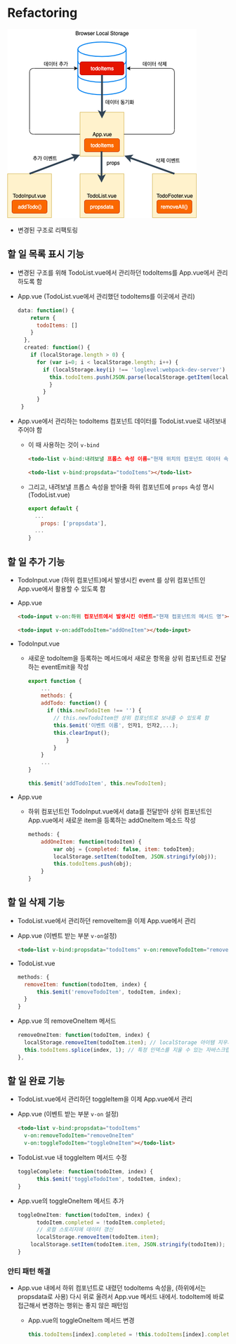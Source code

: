 # Refactoring

![image-20191129_Improved_Application_Structure](../image/6_10_Improved_Structure.png)

- 변경된 구조로 리팩토링



## 할 일 목록 표시 기능

- 변경된 구조를 위해 TodoList.vue에서 관리하던 todoItems를 App.vue에서 관리하도록 함

- App.vue (TodoList.vue에서 관리했던 todoItems를 이곳에서 관리)

  ```javascript
  data: function() {
      return {
        todoItems: []
      }
    },
    created: function() {
      if (localStorage.length > 0) {
        for (var i=0; i < localStorage.length; i++) {
          if (localStorage.key(i) !== 'loglevel:webpack-dev-server') {
            this.todoItems.push(JSON.parse(localStorage.getItem(localStorage.key(i))));
            }
          }
        }
   }
  ```

  

- App.vue에서 관리하는 todoItems 컴포넌트 데이터를 TodoList.vue로 내려보내주어야 함

  - 이 때 사용하는 것이 `v-bind`

    ```html
    <todo-list v-bind:내려보낼 프롭스 속성 이름="현재 위치의 컴포넌트 데이터 속성"></todo-list>
    ```

    ```html
    <todo-list v-bind:propsdata="todoItems"></todo-list>
    ```

  - 그리고, 내려보낼 프롭스 속성을 받아줄 하위 컴포넌트에 `props` 속성 명시 (TodoList.vue)

    ```javascript
    export default {
      ...
    	props: ['propsdata'],
      ...
    }
    ```







## 할 일 추가 기능

- TodoInput.vue (하위 컴포넌트)에서 발생시킨 event 를 상위 컴포넌트인 App.vue에서 활용할 수 있도록 함

- App.vue

  ```html
  <todo-input v-on:하위 컴포넌트에서 발생시킨 이벤트="현재 컴포넌트의 메서드 명"></todo-input>
  ```

  ```html
  <todo-input v-on:addTodoItem="addOneItem"></todo-input>
  ```



- TodoInput.vue

  - 새로운 todoItem을 등록하는 메서드에서 새로운 항목을 상위 컴포넌트로 전달하는 eventEmit을 작성

    ```javascript
    export function {
    	...
    	methods: {
        addTodo: function() {
          if (this.newTodoItem !== '') {
            // this.newTodoItem만 상위 컴포넌트로 보내줄 수 있도록 함
           	this.$emit('이벤트 이름', 인자1, 인자2,...);
           	this.clearInput();
    			}
    		}
    	}
    	...
    }
    ```

    ```javascript
    this.$emit('addTodoItem', this.newTodoItem);
    ```

- App.vue

  - 하위 컴포넌트인 TodoInput.vue에서 data를 전달받아 상위 컴포넌트인 App.vue에서 새로운 item을 등록하는 addOneItem 메소드 작성

    ```javascript
    methods: {
    	addOneItem: function(todoItem) {
    		var obj = {completed: false, item: todoItem};
    		localStorage.setItem(todoItem, JSON.stringify(obj));
    		this.todoItems.push(obj);
    	}
    }
    ```





## 할 일 삭제 기능 

-  TodoList.vue에서 관리하던 removeItem을 이제 App.vue에서 관리

- App.vue (이벤트 받는 부분 `v-on`설정)

  ```html
  <todo-list v-bind:propsdata="todoItems" v-on:removeTodoItem="removeOneItem"></todo-list>
  ```

  

- TodoList.vue

  ```javascript
  methods: {
  	removeItem: function(todoItem, index) {
  		this.$emit('removeTodoItem', todoItem, index);
  	}
  }
  ```

- App.vue 의 removeOneItem 메서드

  ```javascript
  removeOneItem: function(todoItem, index) {
  	localStorage.removeItem(todoItem.item); // localStorage 아이템 지우기 (브라우저 저장소 영역) //todoItem만 지울 시, 그 key를 제대로 mapping하지 못해서, localStorage에서는 안지워짐
  	this.todoItems.splice(index, 1); // 특정 인덱스를 지울 수 있는 자바스크립트 배열 메소드 (스크립트 영역)
  },
  ```





## 할 일 완료 기능

- TodoList.vue에서 관리하던 toggleItem을 이제 App.vue에서 관리

- App.vue (이벤트 받는 부분 `v-on` 설정)

  ```html
  <todo-list v-bind:propsdata="todoItems"
  	v-on:removeTodoItem="removeOneItem"
  	v-on:toggleTodoItem="toggleOneItem"></todo-list>
  ```

  

- TodoList.vue 내 toggleItem 메서드 수정

  ```javascript
  toggleComplete: function(todoItem, index) {
  		this.$emit('toggleTodoItem', todoItem, index);
  }
  ```

- App.vue의 toggleOneItem 메서드 추가

  ```javascript
  toggleOneItem: function(todoItem, index) {
  		todoItem.completed = !todoItem.completed;
  		// 로컬 스토리지에 데이터 갱신
  		localStorage.removeItem(todoItem.item);
      localStorage.setItem(todoItem.item, JSON.stringify(todoItem));
  }
  ```



### 안티 패턴 해결

- App.vue 내에서 하위 컴포넌트로 내렸던 todoItems 속성을, (하위에서는 propsdata로 사용) 다시 위로 올려서 App.vue 메서드 내에서. todoItem에 바로 접근해서 변경하는 행위는 좋지 않은 패턴임

  - App.vue의 toggleOneItem 메서드 변경

    ```javascript
    this.todoItems[index].completed = !this.todoItems[index].completed;
    ```

    

  


